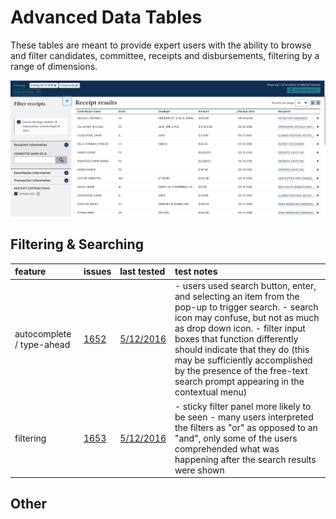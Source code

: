 # Advanced Data Tables

These tables are meant to provide expert users with the ability to browse and filter candidates, committee, receipts and disbursements, filtering by a range of dimensions.

![Image of data tables receipts table](assets/receipts.png)

## Filtering & Searching

feature                   | issues                                             | last tested   | test notes
:------------------------ | :------------------------------------------------- | :------------ | :------------------------------------------------------------------------------------------------------------------------------------------------------------------------------------------------------------------------------------------------------------------------------------------------------------------------------------------------------------
autocomplete / type-ahead | [1652](https://github.com/18F/openFEC/issues/1652) | [5/12/2016]() | - users used search button, enter, and selecting an item from the pop-up to trigger search. - search icon may confuse, but not as much as drop down icon. - filter input boxes that function differently should indicate that they do (this may be sufficiently accomplished by the presence of the free-text search prompt appearing in the contextual menu)
filtering                 | [1653](https://github.com/18F/openFEC/issues/1653) | [5/12/2016]() | - sticky filter panel more likely to be seen - many users interpreted the filters as "or" as opposed to an "and", only some of the users comprehended what was happening after the search results were shown

## Other
